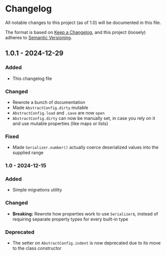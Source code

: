 # Changelog

All notable changes to this project (as of 1.0) will be documented in this file.

The format is based on [Keep a Changelog](https://keepachangelog.com/en/1.1.0/),
and this project (loosely) adheres to [Semantic Versioning](https://semver.org/spec/v2.0.0.html).

## 1.0.1 - 2024-12-29

### Added

- This changelog file

### Changed

- Rewrote a bunch of documentation
- Made `AbstractConfig.dirty` mutable
- `AbstractConfig.load` and `.save` are now `open`
- `AbstractConfig.dirty` can now be manually set, in case you rely on it and use mutable properties (like maps or lists)

### Fixed

- Made `Serializer.number()` actually coerce deserialized values into the supplied range

### 1.0 - 2024-12-15

### Added

- Simple migrations utility

### Changed

- **Breaking:** Rewrote how properties work to use `Serializer`s, instead of requiring separate property types
  for every built-in type

### Deprecated

- The setter on `AbstractConfig.indent` is now deprecated due to its move to the class constructor
